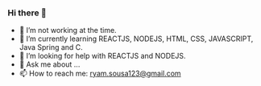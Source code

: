 ### Hi there 👋


- 🔭 I’m not working at the time.
- 🌱 I’m currently learning REACTJS, NODEJS, HTML, CSS, JAVASCRIPT, Java Spring and C.
- 🤔 I’m looking for help with REACTJS and NODEJS.
- 💬 Ask me about ...
- 📫 How to reach me: ryam.sousa123@gmail.com
